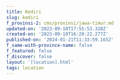 ```yaml
---
title: Kediri
slug: kediri
f_provinsi-2: cms/provinsi/jawa-timur.md
updated-on: '2023-09-10T17:55:53.328Z'
created-on: '2023-09-10T16:28:22.277Z'
published-on: '2024-01-21T11:33:59.165Z'
f_same-with-province-name: false
f_featured: false
f_discover: false
layout: '[location].html'
tags: location
---
```



